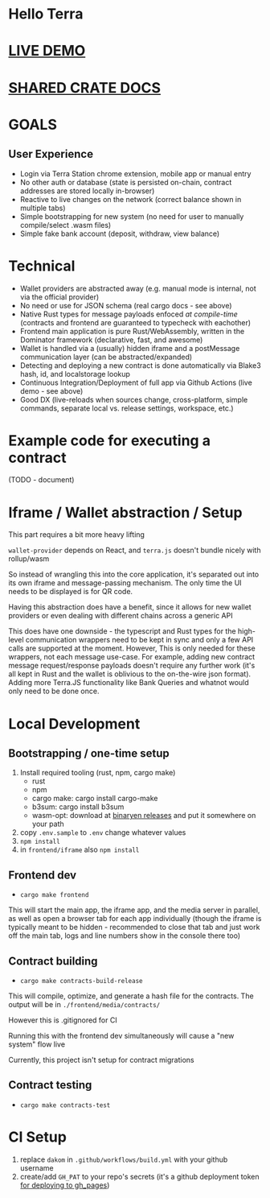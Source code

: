 # Hello Terra 

# [LIVE DEMO](https://dakom.github.io/hello-terra)
# [SHARED CRATE DOCS](https://dakom.github.io/hello-terra/docs/shared)

# GOALS

## User Experience
* Login via Terra Station chrome extension, mobile app or manual entry
* No other auth or database (state is persisted on-chain, contract addresses are stored locally in-browser)
* Reactive to live changes on the network (correct balance shown in multiple tabs)
* Simple bootstrapping for new system (no need for user to manually compile/select .wasm files) 
* Simple fake bank account (deposit, withdraw, view balance)

# Technical

* Wallet providers are abstracted away (e.g. manual mode is internal, not via the official provider)
* No need or use for JSON schema (real cargo docs - see above)
* Native Rust types for message payloads enfoced _at compile-time_ (contracts and frontend are guaranteed to typecheck with eachother) 
* Frontend main application is pure Rust/WebAssembly, written in the Dominator framework (declarative, fast, and awesome)
* Wallet is handled via a (usually) hidden iframe and a postMessage communication layer (can be abstracted/expanded)
* Detecting and deploying a new contract is done automatically via Blake3 hash, id, and localstorage lookup
* Continuous Integration/Deployment of full app via Github Actions (live demo - see above)
* Good DX (live-reloads when sources change, cross-platform, simple commands, separate local vs. release settings, workspace, etc.)

# Example code for executing a contract

(TODO - document)


# Iframe / Wallet abstraction / Setup

This part requires a bit more heavy lifting

`wallet-provider` depends on React, and `terra.js` doesn't bundle nicely with rollup/wasm

So instead of wrangling this into the core application, it's separated out into its own iframe and message-passing mechanism. The only time the UI needs to be displayed is for QR code.

Having this abstraction does have a benefit, since it allows for new wallet providers or even dealing with different chains across a generic API

This does have one downside - the typescript and Rust types for the high-level communication wrappers need to be kept in sync and only a few API calls are supported at the moment. However, This is only needed for these wrappers, not each message use-case. For example, adding new contract message request/response payloads doesn't require any further work (it's all kept in Rust and the wallet is oblivious to the on-the-wire json format). Adding more Terra.JS functionality like Bank Queries and whatnot would only need to be done once.

# Local Development

## Bootstrapping / one-time setup

1. Install required tooling (rust, npm, cargo make)
    - rust
    - npm
    - cargo make: cargo install cargo-make
    - b3sum: cargo install b3sum
    - wasm-opt: download at [binaryen releases](https://github.com/WebAssembly/binaryen/releases) and put it somewhere on your path
2. copy `.env.sample` to `.env` change whatever values 
3. `npm install`
4. in `frontend/iframe` also `npm install`


## Frontend dev

- `cargo make frontend`

This will start the main app, the iframe app, and the media server in parallel, as well as open a browser tab for each app individually (though the iframe is typically meant to be hidden - recommended to close that tab and just work off the main tab, logs and line numbers show in the console there too)

## Contract building 

- `cargo make contracts-build-release`

This will compile, optimize, and generate a hash file for the contracts.
The output will be in `./frontend/media/contracts/`

However this is .gitignored for CI

Running this with the frontend dev simultaneously will cause a "new system" flow live

Currently, this project isn't setup for contract migrations

## Contract testing 

- `cargo make contracts-test`

# CI Setup

1. replace `dakom` in `.github/workflows/build.yml` with your github username
2. create/add `GH_PAT` to your repo's secrets (it's a github deployment token [for deploying to gh_pages](https://github.com/maxheld83/ghpages/pull/18))
